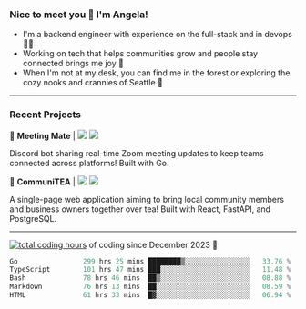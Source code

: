 ### Nice to meet you 👋 I'm Angela!

- I'm a backend engineer with experience on the full-stack and in devops 👩‍💻
- Working on tech that helps communities grow and people stay connected brings me joy 🤝
- When I'm not at my desk, you can find me in the forest or exploring the cozy nooks and crannies of Seattle 🧋

---

### Recent Projects

👾 **Meeting Mate** | [![](https://img.shields.io/badge/Code-violet.svg?style=flat-square)](https://github.com/angelajfisher/meeting-mate) [![](https://img.shields.io/badge/Site-violet.svg?style=flat-square)](https://angelajfisher.com/projects/meeting-mate)

Discord bot sharing real-time Zoom meeting updates to keep teams connected across platforms! Built with Go.

🍵 **CommuniTEA** | [![](https://img.shields.io/badge/Code-green.svg?style=flat-square)](https://gitlab.com/angelajfisher/communiTEA) [![](https://img.shields.io/badge/Demo-green.svg?style=flat-square)](https://angelajfisher.gitlab.io/communiTEA/)

A single-page web application aiming to bring local community members and business owners together over tea!  Built with React, FastAPI, and PostgreSQL.

---

<a href="https://wakatime.com/@018c1e94-8745-411f-aea1-f33be044d952"><img src="https://wakatime.com/badge/user/018c1e94-8745-411f-aea1-f33be044d952.svg?style=flat-square" alt="total coding hours" /></a> of coding since December 2023 🌊<br>
<!--START_SECTION:waka-->

```go
Go                299 hrs 25 mins ████████▒░░░░░░░░░░░░░░░░   33.76 %
TypeScript        101 hrs 47 mins ███░░░░░░░░░░░░░░░░░░░░░░   11.48 %
Bash              78 hrs 46 mins  ██▒░░░░░░░░░░░░░░░░░░░░░░   08.88 %
Markdown          76 hrs 13 mins  ██░░░░░░░░░░░░░░░░░░░░░░░   08.59 %
HTML              61 hrs 33 mins  █▓░░░░░░░░░░░░░░░░░░░░░░░   06.94 %
```

<!--END_SECTION:waka--> 
